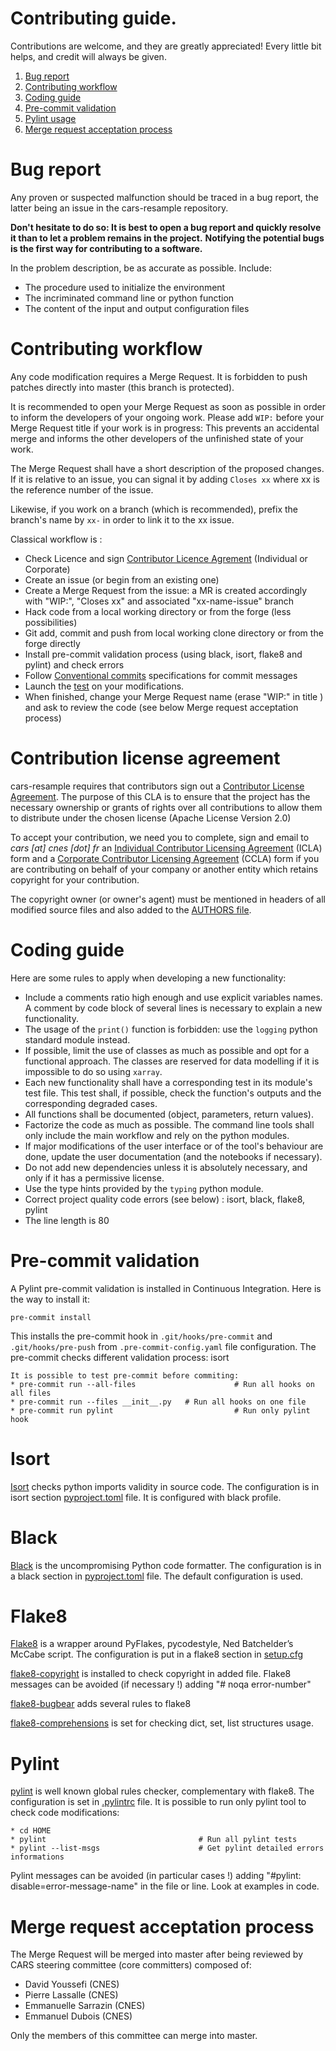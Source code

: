 # **Contributing guide**.

Contributions are welcome, and they are greatly appreciated! Every little bit
helps, and credit will always be given.

1. [Bug report](#bug-report)
2. [Contributing workflow](#contributing-workflow)
3. [Coding guide](#coding-guide)
4. [Pre-commit validation](#pre-commit-validation)
5. [Pylint usage](#pylint-usage)
6. [Merge request acceptation process](#merge-request-acceptation-process)

# Bug report

Any proven or suspected malfunction should be traced in a bug report, the latter being an issue in the cars-resample repository.

**Don't hesitate to do so: It is best to open a bug report and quickly resolve it than to let a problem remains in the project.**
**Notifying the potential bugs is the first way for contributing to a software.**

In the problem description, be as accurate as possible. Include:
* The procedure used to initialize the environment
* The incriminated command line or python function
* The content of the input and output configuration files

# Contributing workflow

Any code modification requires a Merge Request. It is forbidden to push patches directly into master (this branch is protected).

It is recommended to open your Merge Request as soon as possible in order to inform the developers of your ongoing work.
Please add `WIP:` before your Merge Request title if your work is in progress: This prevents an accidental merge and informs the other developers of the unfinished state of your work.

The Merge Request shall have a short description of the proposed changes. If it is relative to an issue, you can signal it by adding `Closes xx` where xx is the reference number of the issue.

Likewise, if you work on a branch (which is recommended), prefix the branch's name by `xx-` in order to link it to the xx issue.

Classical workflow is :
* Check Licence and sign [Contributor Licence Agrement](#contribution-license-agreement) (Individual or Corporate)
* Create an issue (or begin from an existing one)
* Create a Merge Request from the issue: a MR is created accordingly with "WIP:", "Closes xx" and associated "xx-name-issue" branch
* Hack code from a local working directory or from the forge (less possibilities)
* Git add, commit and push from local working clone directory or from the forge directly
* Install pre-commit validation process (using black, isort, flake8 and pylint) and check errors
* Follow [Conventional commits](https://www.conventionalcommits.org/) specifications for commit messages
* Launch the [test](./README.md) on your modifications.
* When finished, change your Merge Request name (erase "WIP:" in title ) and ask to review the code (see below Merge request acceptation process)


# Contribution license agreement

cars-resample requires that contributors sign out a [Contributor License
Agreement](https://en.wikipedia.org/wiki/Contributor_License_Agreement). The
purpose of this CLA is to ensure that the project has the necessary ownership or
grants of rights over all contributions to allow them to distribute under the
chosen license (Apache License Version 2.0)

To accept your contribution, we need you to complete, sign and email to *cars [at]
cnes [dot] fr* an [Individual Contributor Licensing
Agreement](https://github.com/CNES/cars/blob/master/docs/source/CLA/ICLA-CARS.doc) (ICLA) form and a
[Corporate Contributor Licensing
Agreement](https://github.com/CNES/cars/blob/master/docs/source/CLA/CCLA-CARS.doc) (CCLA) form if you are
contributing on behalf of your company or another entity which retains copyright
for your contribution.

The copyright owner (or owner's agent) must be mentioned in headers of all modified source files and also added to the [AUTHORS file](./AUTHORS.md).


# Coding guide

Here are some rules to apply when developing a new functionality:
* Include a comments ratio high enough and use explicit variables names. A comment by code block of several lines is necessary to explain a new functionality.
* The usage of the `print()` function is forbidden: use the `logging` python standard module instead.
* If possible, limit the use of classes as much as possible and opt for a functional approach. The classes are reserved for data modelling if it is impossible to do so using `xarray`.
* Each new functionality shall have a corresponding test in its module's test file. This test shall, if possible, check the function's outputs and the corresponding degraded cases.
* All functions shall be documented (object, parameters, return values).
* Factorize the code as much as possible. The command line tools shall only include the main workflow and rely on the python modules.
* If major modifications of the user interface or of the tool's behaviour are done, update the user documentation (and the notebooks if necessary).
* Do not add new dependencies unless it is absolutely necessary, and only if it has a permissive license.
* Use the type hints provided by the `typing` python module.
* Correct project quality code errors (see below) : isort, black, flake8, pylint
* The line length is 80

# Pre-commit validation

A Pylint pre-commit validation is installed in Continuous Integration.
Here is the way to install it:

```
pre-commit install
```
This installs the pre-commit hook in `.git/hooks/pre-commit` and `.git/hooks/pre-push`  from `.pre-commit-config.yaml` file configuration.
The pre-commit checks different validation process: isort
```
It is possible to test pre-commit before commiting:
* pre-commit run --all-files                      # Run all hooks on all files
* pre-commit run --files __init__.py   # Run all hooks on one file
* pre-commit run pylint                           # Run only pylint hook
```

# Isort
[Isort](https://pypi.org/project/isort/) checks python imports validity in source code.
The configuration is in isort section [pyproject.toml](./pyproject.toml) file.
It is configured with black profile.

# Black
[Black](https://pypi.org/project/black/) is the uncompromising Python code formatter.
The configuration is in a black section in [pyproject.toml](./pyproject.toml) file.
The default configuration is used.

# Flake8
[Flake8](https://pypi.org/project/flake8/) is a wrapper around PyFlakes, pycodestyle,  Ned Batchelder’s McCabe script.
The configuration is put in a flake8 section in [setup.cfg](./setup.cfg)

[flake8-copyright](https://pypi.org/project/flake8-copyright/) is installed to check copyright in added file.
Flake8 messages can be avoided (if necessary !) adding "# noqa error-number"

[flake8-bugbear](https://pypi.org/project/flake8-bugbear/) adds several rules to flake8

[flake8-comprehensions](https://pypi.org/project/flake8-comprehensions/) is set for checking dict, set, list structures usage.


# Pylint
[pylint](https://pypi.org/project/pylint/) is well known global rules checker, complementary with flake8.
The configuration is set in [.pylintrc](./.pylintrc) file.
It is possible to run only pylint tool to check code modifications:
```
* cd HOME
* pylint                                  # Run all pylint tests
* pylint --list-msgs                      # Get pylint detailed errors informations
```
Pylint messages can be avoided (in particular cases !) adding "#pylint: disable=error-message-name" in the file or line.
Look at examples in code.

# Merge request acceptation process

The Merge Request will be merged into master after being reviewed by CARS steering committee (core committers) composed of:
* David Youssefi (CNES)
* Pierre Lassalle (CNES)
* Emmanuelle Sarrazin (CNES)
* Emmanuel Dubois (CNES)

Only the members of this committee can merge into master.